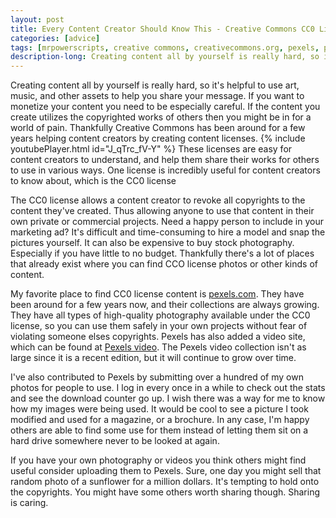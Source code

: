 ```yaml
---
layout: post
title: Every Content Creator Should Know This - Creative Commons CC0 License & Pexels.com
categories: [advice]
tags: [mrpowerscripts, creative commons, creativecommons.org, pexels, pexels.com, cc0 license]
description-long: Creating content all by yourself is really hard, so it's helpful to use art, music, and other assets to help you share your message. If you want to monetize your content you need to be especially careful. If the content you create utilizes the copyrighted works of others then you might be in for a world of pain. Thankfully Creative Commons has been around for a few years helping content creators by creating content licenses. These licenses are easy for content creators to understand, and help them share their works for others to use in various ways. One license is incredibly useful for content creators to know about, which is the CC0 license
---
```


Creating content all by yourself is really hard, so it's helpful to use art, music, and other assets to help you share your message. If you want to monetize your content you need to be especially careful. If the content you create utilizes the copyrighted works of others then you might be in for a world of pain. Thankfully Creative Commons has been around for a few years helping content creators by creating content licenses. {% include youtubePlayer.html id="J_qTrc_fV-Y" %} These licenses are easy for content creators to understand, and help them share their works for others to use in various ways. One license is incredibly useful for content creators to know about, which is the CC0 license

The CC0 license allows a content creator to revoke all copyrights to the content they've created. Thus allowing anyone to use that content in their own private or commercial projects. Need a happy person to include in your marketing ad? It's difficult and time-consuming to hire a model and snap the pictures yourself. It can also be expensive to buy stock photography. Especially if you have little to no budget. Thankfully there's a lot of places that already exist where you can find CCO license photos or other kinds of content.

My favorite place to find CC0 license content is [pexels.com](https://pexels.com). They have been around for a few years now, and their collections are always growing. They have all types of high-quality photography available under the CC0 license, so you can use them safely in your own projects without fear of violating someone elses copyrights. Pexels has also added a video site, which can be found at [Pexels video](https://video.pexels.com). The Pexels video collection isn't as large since it is a recent edition, but it will continue to grow over time.

I've also contributed to Pexels by submitting over a hundred of my own photos for people to use. I log in every once in a while to check out the stats and see the download counter go up. I wish there was a way for me to know how my images were being used. It would be cool to see a picture I took modified and used for a magazine, or a brochure. In any case, I'm happy others are able to find some use for them instead of letting them sit on a hard drive somewhere never to be looked at again.

If you have your own photography or videos you think others might find useful consider uploading them to Pexels. Sure, one day you might sell that random photo of a sunflower for a million dollars. It's tempting to hold onto the copyrights. You might have some others worth sharing though. Sharing is caring.